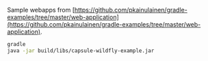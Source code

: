 Sample webapps from [https://github.com/pkainulainen/gradle-examples/tree/master/web-application](https://github.com/pkainulainen/gradle-examples/tree/master/web-application).

``` bash
gradle
java -jar build/libs/capsule-wildfly-example.jar
```
